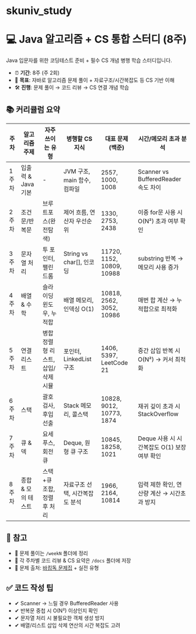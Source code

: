 # skuniv_study

<h1>💻 Java 알고리즘 + CS 통합 스터디 (8주)</h1>

<p>Java 입문자를 위한 코딩테스트 준비 + 필수 CS 개념 병행 학습 스터디입니다.</p>

<ul>
  <li>⏰ <strong>기간</strong>: 8주 (주 2회)</li>
  <li>🧠 <strong>목표</strong>: 자바로 알고리즘 문제 풀이 + 자료구조/시간복잡도 등 CS 기반 이해</li>
  <li>🛠 <strong>진행</strong>: 문제 풀이 → 코드 리뷰 → CS 연결 개념 학습</li>
</ul>

<h2>📚 커리큘럼 요약</h2>

<table>
  <thead>
    <tr>
      <th>주차</th>
      <th>알고리즘 주제</th>
      <th>자주 쓰이는 유형</th>
      <th>병행할 CS 지식</th>
      <th>대표 문제 (백준)</th>
      <th>시간/메모리 초과 분석</th>
    </tr>
  </thead>
  <tbody>
    <tr>
      <td>1주차</td>
      <td>입출력 & Java 기본</td>
      <td>-</td>
      <td>JVM 구조, main 함수, 컴파일</td>
      <td>2557, 1000, 1008</td>
      <td>Scanner vs BufferedReader 속도 차이</td>
    </tr>
    <tr>
      <td>2주차</td>
      <td>조건문/반복문</td>
      <td>브루트포스(완전탐색)</td>
      <td>제어 흐름, 연산자 우선순위</td>
      <td>1330, 2753, 2438</td>
      <td>이중 for문 사용 시 O(N²) 초과 여부 확인</td>
    </tr>
    <tr>
      <td>3주차</td>
      <td>문자열 처리</td>
      <td>투 포인터, 팰린드롬</td>
      <td>String vs char[], 인코딩</td>
      <td>11720, 1152, 10809, 10988</td>
      <td>substring 반복 → 메모리 사용 증가</td>
    </tr>
    <tr>
      <td>4주차</td>
      <td>배열 & 수학</td>
      <td>슬라이딩 윈도우, 누적합</td>
      <td>배열 메모리, 인덱싱 O(1)</td>
      <td>10818, 2562, 3052, 10986</td>
      <td>매번 합 계산 → 누적합으로 최적화</td>
    </tr>
    <tr>
      <td>5주차</td>
      <td>연결 리스트</td>
      <td>병합 정렬형 리스트, 삽입/삭제 시뮬</td>
      <td>포인터, LinkedList 구조</td>
      <td>1406, 5397, LeetCode 21</td>
      <td>중간 삽입 반복 시 O(N²) → 커서 최적화</td>
    </tr>
    <tr>
      <td>6주차</td>
      <td>스택</td>
      <td>괄호 검사, 후입선출</td>
      <td>Stack 메모리, 콜스택</td>
      <td>10828, 9012, 10773, 1874</td>
      <td>재귀 깊이 초과 시 StackOverflow</td>
    </tr>
    <tr>
      <td>7주차</td>
      <td>큐 & 덱</td>
      <td>요세푸스, 회전 큐</td>
      <td>Deque, 원형 큐 구조</td>
      <td>10845, 18258, 1021</td>
      <td>Deque 사용 시 시간복잡도 O(1) 보장 여부 확인</td>
    </tr>
    <tr>
      <td>8주차</td>
      <td>종합 & 모의 테스트</td>
      <td>스택+큐 조합, 정렬 후 처리</td>
      <td>자료구조 선택, 시간복잡도 분석</td>
      <td>1966, 2164, 10814</td>
      <td>입력 제한 확인, 연산량 계산 → 시간초과 방지</td>
    </tr>
  </tbody>
</table>

<h2>📝 참고</h2>

<ul>
  <li>📌 문제 풀이는 <code>/weekN</code> 폴더에 정리</li>
  <li>📌 각 주차별 코드 리뷰 & CS 요약은 <code>/docs</code> 폴더에 저장</li>
  <li>📌 문제 출처: <a href="https://www.acmicpc.net/workbook/view/7307" target="_blank">바킹독 문제집</a> + 실전 유형</li>
</ul>

<h2>✅ 코드 작성 팁</h2>

<ul>
  <li>✔ Scanner → 느릴 경우 BufferedReader 사용</li>
  <li>✔ 반복문 중첩 시 O(N²) 이상인지 확인</li>
  <li>✔ 문자열 처리 시 불필요한 객체 생성 방지</li>
  <li>✔ 배열/리스트 삽입 삭제 연산의 시간 복잡도 고려</li>
</ul>
